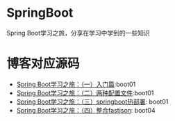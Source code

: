 # SpringBoot
Spring Boot学习之旅，分享在学习中学到的一些知识
# 博客对应源码
- [Spring Boot学习之旅：（一）入门篇](http://www.haha174.top/article/details/259962):boot01
- [Spring Boot学习之旅：（二）两种配置文件](http://www.haha174.top/article/details/259872):boot01
- [Spring Boot学习之旅：（三）springboot热部署](http://www.haha174.top/article/details/252133): boot01
- [Spring Boot学习之旅：（四）整合fastjson](http://www.haha174.top/article/details/254138): boot04